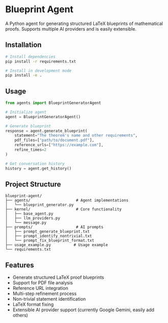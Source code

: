 # Blueprint Agent

A Python agent for generating structured LaTeX blueprints of mathematical proofs. Supports multiple AI providers and is easily extensible.

## Installation

```bash
# Install dependencies
pip install -r requirements.txt

# Install in development mode
pip install -e .
```

## Usage

```python
from agents import BlueprintGeneratorAgent

# Initialize agent
agent = BlueprintGeneratorAgent()

# Generate blueprint
response = agent.generate_blueprint(
    statement="The theorem's name and other requirements",
    pdf_files=["path/to/document.pdf"],
    reference_urls=["https://example.com"],
    refine_times=2
)

# Get conversation history
history = agent.get_history()
```

## Project Structure

```
blueprint-agent/
├── agents/                    # Agent implementations
│   └── blueprint_generator.py
├── kernel/                    # Core functionality
│   ├── base_agent.py
│   ├── llm_providers.py
│   └── message.py
├── prompts/                   # AI prompts
│   ├── prompt_generate_blueprint.txt
│   ├── prompt_identify_nontrivial.txt
│   └── prompt_fix_blueprint_format.txt
├── usage_example.py          # Usage example
└── requirements.txt
```

## Features

- Generate structured LaTeX proof blueprints
- Support for PDF file analysis
- Reference URL integration
- Multi-step refinement process
- Non-trivial statement identification
- LaTeX format fixing
- Extensible AI provider support (currently Google Gemini, easily add others)
